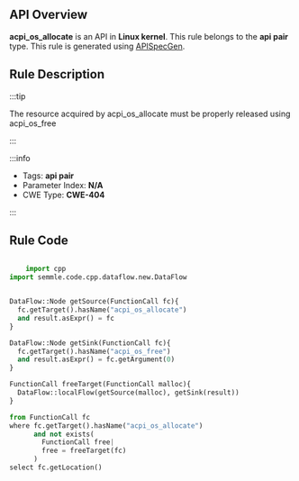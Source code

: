 ---
---


## API Overview
**acpi_os_allocate** is an API in **Linux kernel**. This rule belongs to the **api pair** type. This rule is generated using [APISpecGen](../../tools/APISpecGen).
## Rule Description

:::tip

The resource acquired by acpi_os_allocate must be properly released using acpi_os_free

:::

:::info

- Tags: **api pair**
- Parameter Index: **N/A**
- CWE Type: **CWE-404**

:::

## Rule Code
```python

    import cpp
import semmle.code.cpp.dataflow.new.DataFlow


DataFlow::Node getSource(FunctionCall fc){
  fc.getTarget().hasName("acpi_os_allocate")
  and result.asExpr() = fc
}

DataFlow::Node getSink(FunctionCall fc){
  fc.getTarget().hasName("acpi_os_free")
  and result.asExpr() = fc.getArgument(0)
}

FunctionCall freeTarget(FunctionCall malloc){
  DataFlow::localFlow(getSource(malloc), getSink(result))
}

from FunctionCall fc
where fc.getTarget().hasName("acpi_os_allocate")
      and not exists(
        FunctionCall free| 
        free = freeTarget(fc)
      )
select fc.getLocation()

    
```